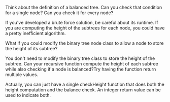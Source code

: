 Think about the definition of a balanced tree. Can you check that condition for a single
node? Can you check it for every node?

If you've developed a brute force solution, be careful about its runtime. If you are
computing the height of the subtrees for each node, you could have a pretty inefficient
algorithm.

What if you could modify the binary tree node class to allow a node to store the height
of its subtree?

You don't need to modify the binary tree class to store the height of the subtree. Can
your recursive function compute the height of each subtree while also checking if a
node is balanced?Try having the function return multiple values.

Actually, you can just have a single checkHeight function that does both the height
computation and the balance check. An integer return value can be used to indicate
both.
